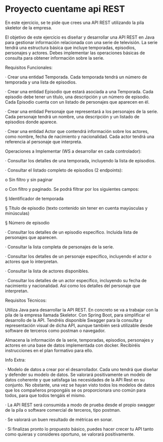 # Proyecto cuentame api REST

En este ejercicio, se te pide que crees una API REST utilizando la pila skeletor de la empresa.

El objetivo de este ejercicio es diseñar y desarrollar una API REST en Java para gestionar información relacionada con una serie de televisión. La serie tendrá una estructura básica que incluye temporadas, episodios, personajes y actores. Debes implementar las operaciones básicas de consulta para obtener información sobre la serie.

Requisitos Funcionales:

· Crear una entidad Temporada. Cada temporada tendrá un número de temporada y una lista de episodios.

· Crear una entidad Episodio que estará asociada a una Temporada. Cada episodio debe tener un título, una descripción y un número de episodio. Cada Episodio cuenta con un listado de personajes que aparecen en él.

· Crear una entidad Personaje que representará a los personajes de la serie. Cada personaje tendrá un nombre, una descripción y un listado de episodios donde aparece.

· Crear una entidad Actor que contendrá información sobre los actores, como nombre, fecha de nacimiento y nacionalidad. Cada actor tendrá una referencia al personaje que interpreta.

Operaciones a Implementar (WS a desarrollar en cada controlador):

· Consultar los detalles de una temporada, incluyendo la lista de episodios.

· Consultar el listado completo de episodios (2 endpoints):

o Sin filtro y sin paginar

o Con filtro y paginado. Se podrá filtrar por los siguientes campos:

§ Identificador de temporada

§ Título de episodio (texto contenido sin tener en cuenta mayúsculas y minúsculas)

§ Número de episodio

· Consultar los detalles de un episodio específico. Incluida lista de personajes que aparecen.

· Consultar la lista completa de personajes de la serie.

· Consultar los detalles de un personaje específico, incluyendo el actor o actores que lo interpretan.

· Consultar la lista de actores disponibles.

· Consultar los detalles de un actor específico, incluyendo su fecha de nacimiento y nacionalidad. Así como los detalles del personaje que interpretan.

Requisitos Técnicos:

Utiliza Java para desarrollar la API REST. En concreto se va a trabajar con la pila de la empresa llamada Skeletor. Con Spring Boot, para simplificar el desarrollo de la API. Tendréis disponible Swagger para la consulta y representación visual de dicha API, aunque también será utilizable desde software de terceros como postman o navegador.

Almacena la información de la serie, temporadas, episodios, personajes y actores en una base de datos implementada con docker. Recibiréis instrucciones en el plan formativo para ello.

Info Extra:

· Modelo de datos a crear por el desarrollador. Cada uno tendrá que diseñar y defender su modelo de datos. Se valorará positivamente un modelo de datos coherente y que satisfaga las necesidades de la API Rest en su conjunto. No obstante, una vez se hayan visto todos los modelos de datos que los compañeros propongáis se os proporcionara uno común para todos, para que todos tengáis el mismo.

· La API REST será consumida a modo de prueba desde el propio swagger de la pila o software comercial de terceros, tipo postman.

· Se valorará un buen resultado de métricas en sonar.

· Si finalizas pronto lo propuesto básico, puedes hacer crecer tu API tanto como quieras y consideres oportuno, se valorará positivamente.
